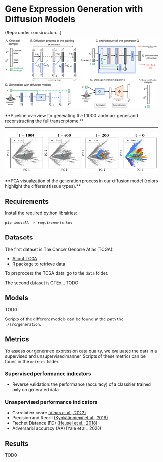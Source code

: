 # Gene Expression Generation with Diffusion Models

(Repo under construction...)

<p align="center">
  <img src="figures/overview_diffusion_rna.png" width="1050" />
</p>
**Pipeline overview for generating the L1000 landmark genes and reconstructing the full transcriptome.**

______________________________________________________________________________________________________________________

<p align="center">
  <img src="figures/pca_gtex_ddim_sequences_tissues.png" width="750" />
</p>
**PCA visualization of the generation process in our diffusion model (colors highlight the different tissue types).**


## Requirements

Install the required python librairies:

`pip install -r requirements.txt`

## Datasets
The first dataset is The Cancer Genome Atlas (TCGA): 
- [About TCGA](https://www.cancer.gov/about-nci/organization/ccg/research/structural-genomics/tcga)
- [R package](https://bioconductor.org/packages/release/bioc/html/RTCGA.html) to retrieve data

To preprocess the TCGA data, go to the `data` folder.

The second dataset is GTEx... TODO

## Models
TODO

Scripts of the different models can be found at the path the `./src/generation`.

## Metrics
To assess our generated expression data quality, we evaluated the data in a supervised and unsupervised manner.
Scripts of these metrics can be found in the `metrics` folder.

### Supervised performance indicators
- Reverse validation: the performance (accuracy) of a classifier trained only on generated data

### Unsupervised performance indicators
- Correlation score [(Vinas et al., 2022)](https://academic.oup.com/bioinformatics/article/38/3/730/6104825)
- Precision and Recall [(Kynkäänniemi et al., 2019)](https://arxiv.org/pdf/1904.06991.pdf)
- Frechet Distance (FD) [(Heusel et al., 2018)](https://arxiv.org/pdf/1706.08500.pdf)
- Adversarial accuracy (AA) [(Yale et al., 2020)](https://www.sciencedirect.com/science/article/abs/pii/S0925231220305117)

## Results

TODO